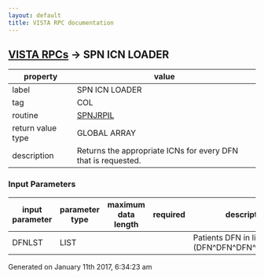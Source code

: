 ```yaml
---
layout: default
title: VISTA RPC documentation
---
```




## [VISTA RPCs](TableOfContent.md) &#8594; SPN ICN LOADER 

 property | value 
--- | --- 
 label | SPN ICN LOADER
 tag | COL
 routine | [SPNJRPIL](http://code.osehra.org/dox/Routine_SPNJRPIL_source.html)
 return value type | GLOBAL ARRAY
 description | Returns the appropriate ICNs for every DFN that is requested. 

### Input Parameters

| input parameter | parameter type | maximum data length | required | description | 
| --- | --- | --- | --- | --- | 
| DFNLST | LIST |  |  | Patients DFN in list format (DFN^DFN^DFN^DFN^DFN...) | 




Generated on January 11th 2017, 6:34:23 am